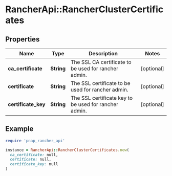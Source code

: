 # RancherApi::RancherClusterCertificates

## Properties

| Name | Type | Description | Notes |
| ---- | ---- | ----------- | ----- |
| **ca_certificate** | **String** | The SSL CA certificate to be used for rancher admin. | [optional] |
| **certificate** | **String** | The SSL certificate to be used for rancher admin. | [optional] |
| **certificate_key** | **String** | The SSL certificate key to be used for rancher admin. | [optional] |

## Example

```ruby
require 'pnap_rancher_api'

instance = RancherApi::RancherClusterCertificates.new(
  ca_certificate: null,
  certificate: null,
  certificate_key: null
)
```

